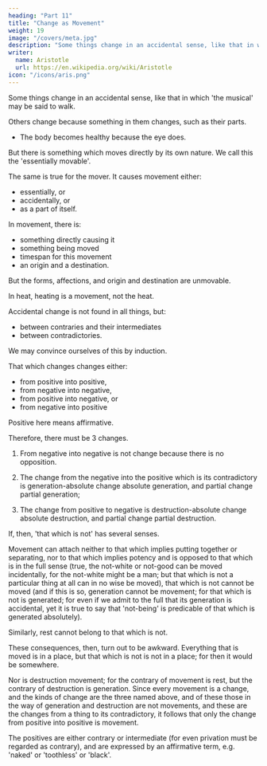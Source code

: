 ```yaml
---
heading: "Part 11"
title: "Change as Movement"
weight: 19
image: "/covers/meta.jpg"
description: "Some things change in an accidental sense, like that in which 'the musical' may be said to walk"
writer:
  name: Aristotle 
  url: https://en.wikipedia.org/wiki/Aristotle
icon: "/icons/aris.png"
---
```




Some things change in an accidental sense, like that in which 'the musical' may be said to walk. 

Others <!-- without qualification, to --> change because something in them changes, such as their parts. 
- The body becomes healthy because the eye does. 

But there is something which moves directly by its own nature. We call this the 'essentially movable'. 

The same is true for the mover. It causes movement either:
- essentially, or
- accidentally, or
- as a part of itself.

In movement, there is:
- something directly causing it
- something being moved
- timespan for this movement
- an origin and a destination. 

But the forms, affections, and origin and destination are unmovable.

<!-- knowledge or -->
In heat, heating is a movement, not the heat. 

<!-- ; it is not heat that is a movement, but heating.  -->

Accidental change is not found in all things, but:
- between contraries and their intermediates
- between contradictories. 

We may convince ourselves of this by induction.

That which changes changes either:
- from positive into positive,
- from negative into negative,
- from positive into negative, or
- from negative into positive

Positive here means affirmative. 

Therefore, there must be 3 changes. 

1. From negative into negative is not change because <!-- (since the terms are neither contraries nor contradictories) --> there is no opposition. 

2. The change from the negative into the positive which is its contradictory is generation-absolute change absolute generation, and partial change partial generation; 

3. The change from positive to negative is destruction-absolute change absolute destruction, and partial change partial destruction. 

If, then, 'that which is not' has several senses. 

Movement can attach neither to that which implies putting together or separating, nor to that which implies potency and is opposed to that which is in the full sense (true, the not-white or not-good can be moved incidentally, for the not-white might be a man; but that which is not a particular thing at all can in no wise be moved), that which is not cannot be moved (and if this is so, generation cannot be movement; for that which is not is generated; for even if we admit to the full that its generation is accidental, yet it is true to say that 'not-being' is predicable of that which is generated absolutely). 

Similarly, rest cannot belong to that which is not. 

These consequences, then, turn out to be awkward. Everything that is moved is in a place, but that which is not is not in a place; for then it would be somewhere.

Nor is destruction movement; for the contrary of movement is rest, but the contrary of destruction is generation. Since every movement is a change, and the kinds of change are the three named above, and of these those in the way of generation and destruction are not movements, and these are the changes from a thing to its contradictory, it follows that only the change from positive into positive is movement. 

The positives are either contrary or intermediate (for even privation must be regarded as contrary), and are expressed by an affirmative term, e.g. 'naked' or 'toothless' or 'black'.

